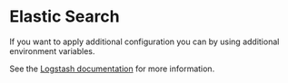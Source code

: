 # Elastic Search

If you want to apply additional configuration you can by using additional environment variables.

See the [Logstash documentation](https://www.elastic.co/guide/en/logstash/current/docker-config.html)
for more information.
